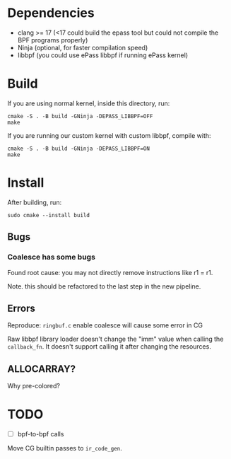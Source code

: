 # Dependencies

- clang >= 17 (<17 could build the epass tool but could not compile the BPF programs properly)
- Ninja (optional, for faster compilation speed)
- libbpf (you could use ePass libbpf if running ePass kernel)

# Build

If you are using normal kernel, inside this directory, run:

```
cmake -S . -B build -GNinja -DEPASS_LIBBPF=OFF
make
```

If you are running our custom kernel with custom libbpf, compile with:

```
cmake -S . -B build -GNinja -DEPASS_LIBBPF=ON
make
```

# Install

After building, run:

```
sudo cmake --install build
```

## Bugs

### Coalesce has some bugs

Found root cause: you may not directly remove instructions like r1 = r1.

Note. this should be refactored to the last step in the new pipeline.

## Errors

Reproduce: `ringbuf.c` enable coalesce will cause some error in CG

Raw libbpf library loader doesn't change the "imm" value when calling the `callback_fn`. It doesn't support calling it after changing the resources.

## ALLOCARRAY?

Why pre-colored?

# TODO

- [ ] bpf-to-bpf calls

Move CG builtin passes to `ir_code_gen`.
